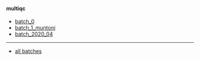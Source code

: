 #### multiqc
* [batch_0](https://macarthur-lab.github.io/rnaseq-methods/multiqc/batch_0.html)
* [batch_1_muntoni](https://macarthur-lab.github.io/rnaseq-methods/multiqc/batch_1_muntoni.html)
* [batch_2020_04](https://macarthur-lab.github.io/rnaseq-methods/multiqc/batch_2020_04.html)
---
* [all batches](https://macarthur-lab.github.io/rnaseq-methods/multiqc/all.html)
